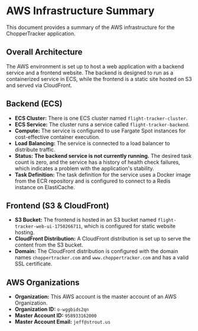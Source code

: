 # AWS Infrastructure Summary

This document provides a summary of the AWS infrastructure for the ChopperTracker application.

## Overall Architecture

The AWS environment is set up to host a web application with a backend service and a frontend website. The backend is designed to run as a containerized service in ECS, while the frontend is a static site hosted on S3 and served via CloudFront.

## Backend (ECS)

*   **ECS Cluster:** There is one ECS cluster named `flight-tracker-cluster`.
*   **ECS Service:** The cluster runs a service called `flight-tracker-backend`.
*   **Compute:** The service is configured to use Fargate Spot instances for cost-effective container execution.
*   **Load Balancing:** The service is connected to a load balancer to distribute traffic.
*   **Status:** **The backend service is not currently running.** The desired task count is zero, and the service has a history of health check failures, which indicates a problem with the application's stability.
*   **Task Definition:** The task definition for the service uses a Docker image from the ECR repository and is configured to connect to a Redis instance on ElastiCache.

## Frontend (S3 & CloudFront)

*   **S3 Bucket:** The frontend is hosted in an S3 bucket named `flight-tracker-web-ui-1750266711`, which is configured for static website hosting.
*   **CloudFront Distribution:** A CloudFront distribution is set up to serve the content from the S3 bucket.
*   **Domain:** The CloudFront distribution is configured with the domain names `choppertracker.com` and `www.choppertracker.com` and has a valid SSL certificate.

## AWS Organizations

*   **Organization:** This AWS account is the master account of an AWS Organization.
*   **Organization ID:** `o-wggbids2qn`
*   **Master Account ID:** `958933162000`
*   **Master Account Email:** `jeff@strout.us`
